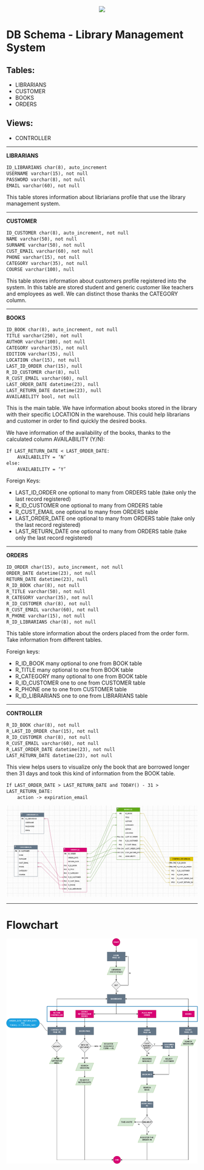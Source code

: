 <p align="center"><a href="https://laravel.com" target="_blank"><img src="https://raw.githubusercontent.com/laravel/art/master/logo-lockup/5%20SVG/2%20CMYK/1%20Full%20Color/laravel-logolockup-cmyk-red.svg" width="400"></a></p>



# DB Schema - Library Management System


## Tables:
-	LIBRARIANS
-	CUSTOMER
-	BOOKS
-	ORDERS

## Views:
-	CONTROLLER

---
**LIBRARIANS**

    ID_LIBRARIANS char(8), auto_increment
    USERNAME varchar(15), not null
	PASSWORD varchar(8), not null
	EMAIL varchar(60), not null

This table stores information about libriarians profile that use the library management system.

---
**CUSTOMER**

    ID_CUSTOMER char(8), auto_increment, not null
	NAME varchar(50), not null
	SURNAME varchar(50), not null
	CUST_EMAIL varchar(60), not null
	PHONE varchar(15), not null
	CATEGORY varchar(35), not null
	COURSE varchar(100), null

This table stores information about customers profile registered into the system. In this table are stored student and generic customer like teachers and employees as well. We can distinct those thanks the CATEGORY column.

---
**BOOKS**

    ID_BOOK char(8), auto_increment, not null
	TITLE varchar(250), not null
	AUTHOR varchar(100), not null
	CATEGORY varchar(35), not null
	EDITION varchar(35), null
	LOCATION char(15), not null
	LAST_ID_ORDER char(15), null
	R_ID_CUSTOMER char(8), null
	R_CUST_EMAIL varchar(60), null
	LAST_ORDER_DATE datetime(23), null
	LAST_RETURN_DATE datetime(23), null
	AVAILABILITY bool, not null

This is the main table. We have information about books stored in the library with their specific LOCATION in the warehouse. This could help librarians and customer in order to find quickly the desired books.

We have information of the availability of the books, thanks to the calculated column AVAILABILITY (Y/N):

```
If LAST_RETURN_DATE < LAST_ORDER_DATE:
    AVAILABILITY = ‘N’
else:
    AVAILABILITY = ‘Y’
```

Foreign Keys:
-	LAST_ID_ORDER one optional to many from ORDERS table (take only the last record registered)
-	R_ID_CUSTOMER one optional to many from ORDERS table
-	R_CUST_EMAIL one optional to many from ORDERS table
-	LAST_ORDER_DATE one optional to many from ORDERS table (take only the last record registered)
-	LAST_RETURN_DATE one optional to many from ORDERS table (take only the last record registered)
    
---

**ORDERS**

	ID_ORDER char(15), auto_increment, not null
	ORDER_DATE datetime(23), not null
	RETURN_DATE datetime(23), null
	R_ID_BOOK char(8), not null
	R_TITLE varchar(50), not null
	R_CATEGORY varchar(35), not null
	R_ID_CUSTOMER char(8), not null
	R_CUST_EMAIL varchar(60), not null
	R_PHONE varchar(15), not null
	R_ID_LIBRARIANS char(8), not null

This table store information about the orders placed from the order form. Take information from different tables.

Foreign keys:
-	R_ID_BOOK many optional to one from BOOK table
-	R_TITLE many optional to one from BOOK table
-	R_CATEGORY many optional to one from BOOK table
-	R_ID_CUSTOMER one to one from CUSTOMER table
-	R_PHONE one to one from CUSTOMER table
-	R_ID_LIBRARIANS one to one from LIBRARIANS table

---
**CONTROLLER**

	R_ID_BOOK char(8), not null
	R_LAST_ID_ORDER char(15), not null
	R_ID_CUSTOMER char(8), not null
	R_CUST_EMAIL varchar(60), not null
	R_LAST_ORDER_DATE datetime(23), not null
	LAST_RETURN_DATE datetime(23), not null
	
This view helps users to visualize only the book that are borrowed longer then 31 days and took this kind of information from the BOOK table.

```
If LAST_ORDER_DATE > LAST_RETURN_DATE and TODAY() - 31 > LAST_RETURN_DATE:
    action -> expiration_email
```


![alt text](docs/schema.png)

---
# Flowchart
![alt text](docs/LMS_FLOWCHART.png)
